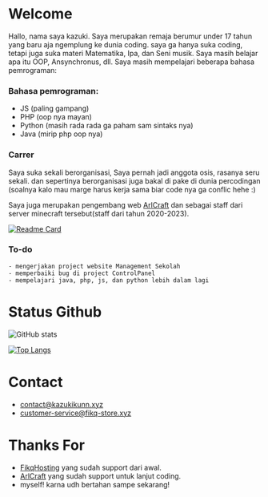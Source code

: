 # Welcome

Hallo, nama saya kazuki. Saya merupakan remaja berumur under 17 tahun yang baru aja ngemplung ke dunia coding. saya ga hanya suka coding, tetapi juga suka materi Matematika, Ipa, dan Seni musik. Saya masih belajar apa itu OOP, Ansynchronus, dll. Saya masih mempelajari beberapa bahasa pemrograman:

### Bahasa pemrograman:

* JS (paling gampang)
* PHP (oop nya mayan)
* Python (masih rada rada ga paham sam sintaks nya)
* Java (mirip php oop nya)

### Carrer

Saya suka sekali berorganisasi, Saya pernah jadi anggota osis, rasanya seru sekali. dan sepertinya berorganisasi juga bakal di pake di dunia percodingan (soalnya kalo mau marge harus kerja sama biar code nya ga conflic hehe :)

Saya juga merupakan pengembang web [ArlCraft](https://arlcraft.net) dan sebagai staff dari server minecraft tersebut(staff dari tahun 2020-2023).

[![Readme Card](https://github-readme-stats.vercel.app/api/pin/?username=itzkazuki&repo=Arlcraft&theme=dracula)](https://github.com/itzkazuki/Arlcraft)

### To-do

```
- mengerjakan project website Management Sekolah
- memperbaiki bug di project ControlPanel
- mempelajari java, php, js, dan python lebih dalam lagi
```

# Status Github
![GitHub stats](https://github-readme-stats.vercel.app/api?username=ItzKazuki&include_all_commits=true&show_icons=true&theme=dracula)

[![Top Langs](https://github-readme-stats.vercel.app/api/top-langs/?username=itzkazuki&layout=donut&theme=dracula)](https://github.com/itzkazuki/itzkazuki)

# Contact
* contact@kazukikunn.xyz
* customer-service@fikq-store.xyz


# Thanks For
* [FikqHosting](https://fikq-store.xyz) yang sudah support dari awal.
* [ArlCraft](https://arlcraft.net) yang sudah support untuk lanjut coding.
* myself! karna udh bertahan sampe sekarang!
